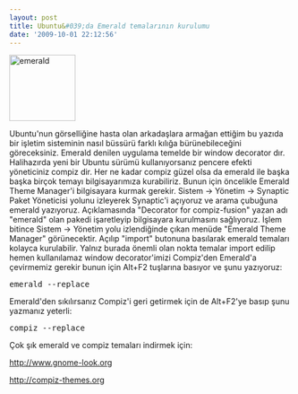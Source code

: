 ```yaml
---
layout: post
title: Ubuntu&#039;da Emerald temalarının kurulumu
date: '2009-10-01 22:12:56'
---
```


<img class="aligncenter size-full wp-image-418" title="emerald" src="http://devdala.files.wordpress.com/2009/10/emerald.png" alt="emerald" width="118" height="118" />

Ubuntu'nun görselliğine hasta olan arkadaşlara armağan ettiğim bu yazıda bir işletim sisteminin nasıl büssürü farklı kılığa bürünebileceğini göreceksiniz. Emerald denilen uygulama temelde bir window decorator dır. Halihazırda yeni bir Ubuntu sürümü kullanıyorsanız pencere efekti yöneticiniz compiz dir. Her ne kadar compiz güzel olsa da emerald ile başka başka birçok temayı bilgisayarımıza kurabiliriz. Bunun için öncelikle Emerald Theme Manager'i bilgisayara kurmak gerekir. Sistem -&gt; Yönetim -&gt; Synaptic Paket Yöneticisi yolunu izleyerek Synaptic'i açıyoruz ve arama çubuğuna emerald yazıyoruz. Açıklamasında "Decorator for compiz-fusion" yazan adı "emerald" olan pakedi işaretleyip bilgisayara kurulmasını sağlıyoruz. İşlem bitince Sistem -&gt; Yönetim yolu izlendiğinde çıkan menüde "Emerald Theme Manager" görünecektir. Açılıp "import" butonuna basılarak emerald temaları kolayca kurulabilir. Yalnız burada önemli olan nokta temalar import edilip hemen kullanılamaz window decorator'imizi Compiz'den Emerald'a çevirmemiz gerekir bunun için Alt+F2 tuşlarına basıyor ve şunu yazıyoruz:
<pre>emerald --replace</pre>
Emerald'den sıkılırsanız Compiz'i geri getirmek için de Alt+F2'ye basıp şunu yazmanız yeterli:
<pre>compiz --replace
</pre>
Çok şık emerald ve compiz temaları indirmek için:

<a href="http://www.gnome-look.org">http://www.gnome-look.org</a>

<a href="http://compiz-themes.org">http://compiz-themes.org</a>